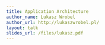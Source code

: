 ```yaml
---
title: Application Architecture
author_name: Lukasz Wrobel
author_url: http://lukaszwrobel.pl/
layout: talk
slides_url: /files/lukasz.pdf
---
```


